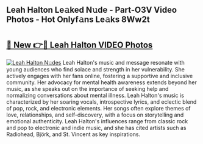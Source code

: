 ## Leah Halton Le𝚊ked N𝚞de - Part-O3V Video Photos - Hot Onlyf𝚊ns Le𝚊ks 8Ww2t

# <h2><a href="http://ac29278.deff.icu/?id=Leah+Halton">🔗 New 👉🔴 Leah Halton VIDEO Photos</a></h2>

[![Leah Halton N𝚞des](https://i.imgur.com/rIISA9y.gif)](http://ac29278.deff.icu/?id=Leah+Halton)
Leah Halton's music and message resonate with young audiences who find solace and strength in her vulnerability. She actively engages with her fans online, fostering a supportive and inclusive community. Her advocacy for mental health awareness extends beyond her music, as she speaks out on the importance of seeking help and normalizing conversations about mental illness. Leah Halton's music is characterized by her soaring vocals, introspective lyrics, and eclectic blend of pop, rock, and electronic elements. Her songs often explore themes of love, relationships, and self-discovery, with a focus on storytelling and emotional authenticity. Leah Halton's influences range from classic rock and pop to electronic and indie music, and she has cited artists such as Radiohead, Björk, and St. Vincent as key inspirations.
